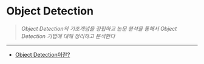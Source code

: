 # Object Detection

> *Object Detection의 기초개념을 정립하고 논문 분석을 통해서 Object Detection 기법에 대해 정리하고 분석한다*

---

- [Object Detection이란?](https://github.com/wjsrlahrlco1998/TIL/blob/master/Object_Detection/Object_Detection.md)
